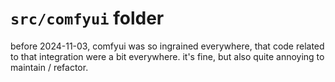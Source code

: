 # `src/comfyui` folder

before 2024-11-03, comfyui was so ingrained everywhere, that code related to that integration were a bit everywhere. it's fine, but also quite annoying to maintain / refactor.
